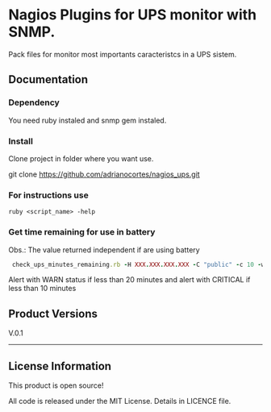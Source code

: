 # Nagios Plugins for UPS monitor with **SNMP**.

Pack files for monitor most importants caracteristcs in a UPS sistem.

## Documentation


### Dependency
You need ruby instaled and snmp gem instaled.

### Install

Clone project in folder where you want use.

git clone https://github.com/adrianocortes/nagios_ups.git

### For instructions use
```shell 
ruby <script_name> -help
```

### Get time remaining for use in battery
Obs.: The value returned independent if are using battery
```ruby
 check_ups_minutes_remaining.rb -H XXX.XXX.XXX.XXX -C "public" -c 10 -w 20
 ```
 Alert with WARN status if less than 20 minutes and alert with CRITICAL if less than 10 minutes



## Product Versions

V.0.1
______



## License Information

This product is open source!

All code is released under the MIT License. Details in LICENCE file.
